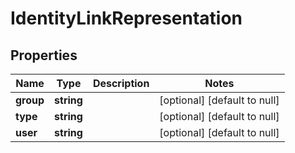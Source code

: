 # IdentityLinkRepresentation

## Properties
Name | Type | Description | Notes
------------ | ------------- | ------------- | -------------
**group** | **string** |  | [optional] [default to null]
**type** | **string** |  | [optional] [default to null]
**user** | **string** |  | [optional] [default to null]



